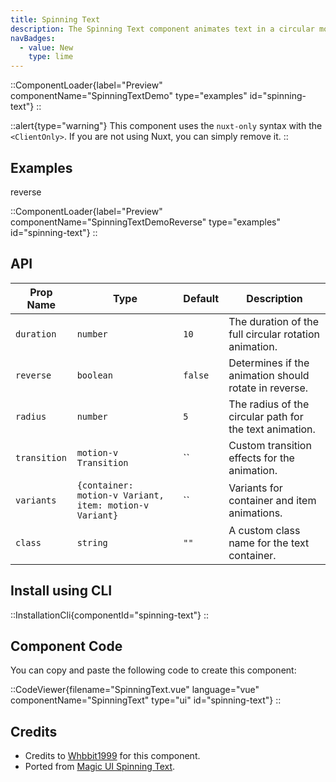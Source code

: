 ```yaml
---
title: Spinning Text
description: The Spinning Text component animates text in a circular motion with customizable speed, direction, color, and transitions for dynamic and engaging effects.
navBadges:
  - value: New
    type: lime
---
```


::ComponentLoader{label="Preview" componentName="SpinningTextDemo" type="examples" id="spinning-text"}
::

::alert{type="warning"}
This component uses the `nuxt-only` syntax with the `<ClientOnly>`. If you are not using Nuxt, you can simply remove it.
::

## Examples

reverse

::ComponentLoader{label="Preview" componentName="SpinningTextDemoReverse" type="examples" id="spinning-text"}
::

## API

| Prop Name    | Type                                                    | Default | Description                                             |
| ------------ | ------------------------------------------------------- | ------- | ------------------------------------------------------- |
| `duration`   | `number`                                                | `10`    | The duration of the full circular rotation animation.   |
| `reverse`    | `boolean`                                               | `false` | Determines if the animation should rotate in reverse.   |
| `radius`     | `number`                                                | `5`     | The radius of the circular path for the text animation. |
| `transition` | `motion-v Transition`                                   | ``      | Custom transition effects for the animation.            |
| `variants`   | `{container: motion-v Variant, item: motion-v Variant}` | ``      | Variants for container and item animations.             |
| `class`      | `string`                                                | `""`    | A custom class name for the text container.             |

## Install using CLI

::InstallationCli{componentId="spinning-text"}
::

## Component Code

You can copy and paste the following code to create this component:

::CodeViewer{filename="SpinningText.vue" language="vue" componentName="SpinningText" type="ui" id="spinning-text"}
::

## Credits

- Credits to [Whbbit1999](https://github.com/Whbbit1999) for this component.
- Ported from [Magic UI Spinning Text](https://magicui.design/docs/components/spinning-text).
